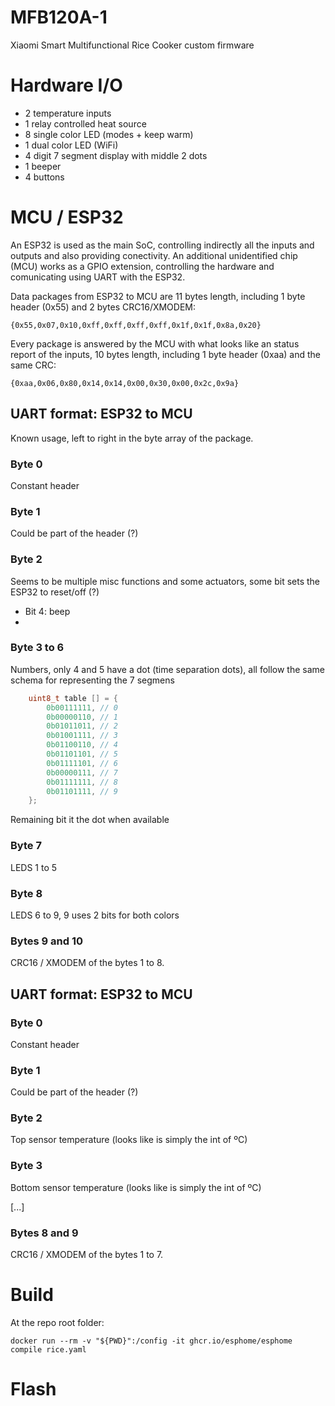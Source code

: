 # MFB120A-1
Xiaomi Smart Multifunctional Rice Cooker custom firmware

# Hardware I/O

- 2 temperature inputs
- 1 relay controlled heat source
- 8 single color LED (modes + keep warm)
- 1 dual color LED (WiFi)
- 4 digit 7 segment display with middle 2 dots
- 1 beeper
- 4 buttons

# MCU / ESP32

An ESP32 is used as the main SoC, controlling indirectly all the inputs and outputs and also providing conectivity. An additional unidentified chip (MCU) works as a GPIO extension, controlling the hardware and comunicating using UART with the ESP32. 

Data packages from ESP32 to MCU are 11 bytes length, including 1 byte header (0x55) and 2 bytes CRC16/XMODEM:

```
{0x55,0x07,0x10,0xff,0xff,0xff,0xff,0x1f,0x1f,0x8a,0x20}
```

Every package is answered by the MCU with what looks like an status report of the inputs, 10 bytes length, including 1 byte header (0xaa) and the same CRC:

```
{0xaa,0x06,0x80,0x14,0x14,0x00,0x30,0x00,0x2c,0x9a}
```

## UART format: ESP32 to MCU

Known usage, left to right in the byte array of the package.

### Byte 0
Constant header

### Byte 1
Could be part of the header (?)

### Byte 2
Seems to be multiple misc functions and some actuators, some bit sets the ESP32 to reset/off (?)

- Bit 4: beep
- 

### Byte 3 to 6
Numbers, only 4 and 5 have a dot (time separation dots), all follow the same schema for representing the 7 segmens

```c
	uint8_t table [] = { 
		0b00111111, // 0
		0b00000110, // 1
		0b01011011, // 2
		0b01001111, // 3
		0b01100110, // 4
		0b01101101, // 5
		0b01111101, // 6
		0b00000111, // 7
		0b01111111, // 8
		0b01101111, // 9
	};
```

Remaining bit it the dot when available

### Byte 7
LEDS 1 to 5

### Byte 8
LEDS 6 to 9, 9 uses 2 bits for both colors

### Bytes 9 and 10
CRC16 / XMODEM of the bytes 1 to 8.

## UART format: ESP32 to MCU

### Byte 0
Constant header

### Byte 1
Could be part of the header (?)

### Byte 2
Top sensor temperature (looks like is simply the int of ºC)

### Byte 3
Bottom sensor temperature (looks like is simply the int of ºC)

[...]

### Bytes 8 and 9
CRC16 / XMODEM of the bytes 1 to 7.


# Build

At the repo root folder:

```
docker run --rm -v "${PWD}":/config -it ghcr.io/esphome/esphome compile rice.yaml
```

# Flash
